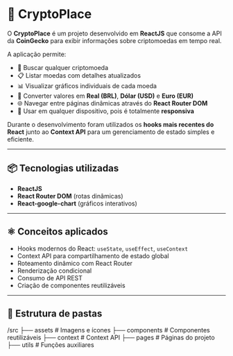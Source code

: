 # 🚀 CryptoPlace

O **CryptoPlace** é um projeto desenvolvido em **ReactJS** que consome a API da **CoinGecko** para exibir informações sobre criptomoedas em tempo real.  

A aplicação permite:  
- 🔎 Buscar qualquer criptomoeda  
- 📋 Listar moedas com detalhes atualizados  
- 📊 Visualizar gráficos individuais de cada moeda  
- 💱 Converter valores em **Real (BRL)**, **Dólar (USD)** e **Euro (EUR)**  
- 🌐 Navegar entre páginas dinâmicas através do **React Router DOM**  
- 📱 Usar em qualquer dispositivo, pois é totalmente **responsiva**

Durante o desenvolvimento foram utilizados os **hooks mais recentes do React** junto ao **Context API** para um gerenciamento de estado simples e eficiente.  

---

## 📦 Tecnologias utilizadas
- **ReactJS**  
- **React Router DOM** (rotas dinâmicas)  
- **React-google-chart** (gráficos interativos)  


---

## ⚛️ Conceitos aplicados
- Hooks modernos do React: `useState`, `useEffect`, `useContext`  
- Context API para compartilhamento de estado global  
- Roteamento dinâmico com React Router  
- Renderização condicional  
- Consumo de API REST  
- Criação de componentes reutilizáveis  

---

## 📂 Estrutura de pastas
/src
├── assets # Imagens e ícones
├── components # Componentes reutilizáveis
├── context # Context API
├── pages # Páginas do projeto
├── utils # Funções auxiliares
